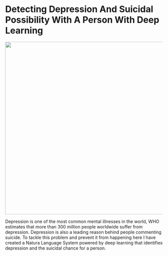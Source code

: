 # Detecting Depression And Suicidal Possibility With A Person With Deep Learning
<img src="https://www.katiereed.com/wp-content/uploads/2020/10/suicide-prevention.jpg" width="950" height="550">
<p>Depression is one of the most common mental illnesses in the world, WHO estimates that more than 300 million people worldwide suffer from depression. Depression is also a leading reason behind people commenting suicide. To tackle this problem and prevent it from happening here I have created a Natura Language System powered by deep learning that identifies depression and the suicidal chance for a person.</p>
